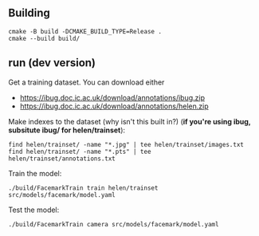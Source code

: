 

## Building

```
cmake -B build -DCMAKE_BUILD_TYPE=Release .
cmake --build build/
```

## run (dev version)

Get a training dataset. You can download either

* https://ibug.doc.ic.ac.uk/download/annotations/ibug.zip
* https://ibug.doc.ic.ac.uk/download/annotations/helen.zip

Make indexes to the dataset (why isn't this built in?) (**if you're using ibug, subsitute ibug/ for helen/trainset**):

```
find helen/trainset/ -name "*.jpg" | tee helen/trainset/images.txt 
find helen/trainset/ -name "*.pts" | tee helen/trainset/annotations.txt
```

Train the model:

```
./build/FacemarkTrain train helen/trainset src/models/facemark/model.yaml
```

Test the model:

```
./build/FacemarkTrain camera src/models/facemark/model.yaml
```


